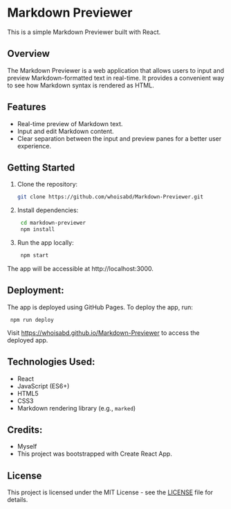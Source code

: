 # Markdown Previewer

This is a simple Markdown Previewer built with React.

## Overview

The Markdown Previewer is a web application that allows users to input and preview Markdown-formatted text in real-time. It provides a convenient way to see how Markdown syntax is rendered as HTML.

## Features

- Real-time preview of Markdown text.
- Input and edit Markdown content.
- Clear separation between the input and preview panes for a better user experience.

## Getting Started

1. Clone the repository:

   ```bash
   git clone https://github.com/whoisabd/Markdown-Previewer.git

2. Install dependencies:
   
    ```bash
     cd markdown-previewer
     npm install

3. Run the app locally:
   
    ```bash
     npm start
    
The app will be accessible at http://localhost:3000.

## Deployment:

  The app is deployed using GitHub Pages. To deploy the app, run:
  
     npm run deploy

Visit https://whoisabd.github.io/Markdown-Previewer to access the deployed app.

## Technologies Used:

  - React
  - JavaScript (ES6+)
  - HTML5
  - CSS3
  - Markdown rendering library (e.g., `marked`)

## Credits:

  - Myself
  - This project was bootstrapped with Create React App.

## License

This project is licensed under the MIT License - see the [LICENSE](LICENSE.md) file for details.
